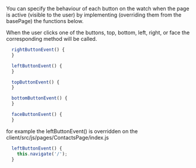 You can specify the behaviour of each button on the watch when the page is active (visible to the user) by implementing (overriding them from the basePage) the functions below.

When the user clicks one of the buttons, top, bottom, left, right, or face the corresponding method will be called.

```javascript
  rightButtonEvent() {
  }

  leftButtonEvent() {
  }

  topButtonEvent() {
  }

  bottomButtonEvent() {
  }

  faceButtonEvent() {
  }
```
for example the leftButtonEvent() is overridden on the client/src/js/pages/ContactsPage/index.js
```javascript
  leftButtonEvent() {
    this.navigate('/');
  }
```